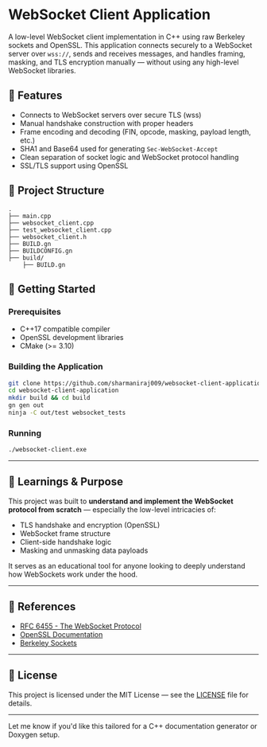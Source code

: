 


# WebSocket Client Application

A low-level WebSocket client implementation in C++ using raw Berkeley sockets and OpenSSL. This application connects securely to a WebSocket server over `wss://`, sends and receives messages, and handles framing, masking, and TLS encryption manually — without using any high-level WebSocket libraries.

## 🔧 Features

* Connects to WebSocket servers over secure TLS (wss)
* Manual handshake construction with proper headers
* Frame encoding and decoding (FIN, opcode, masking, payload length, etc.)
* SHA1 and Base64 used for generating `Sec-WebSocket-Accept`
* Clean separation of socket logic and WebSocket protocol handling
* SSL/TLS support using OpenSSL

## 📁 Project Structure

```
.
├── main.cpp
├── websocket_client.cpp
├── test_websocket_client.cpp
├── websocket_client.h
├── BUILD.gn
├── BUILDCONFIG.gn
├── build/
    ├── BUILD.gn

```

## 🚀 Getting Started

### Prerequisites

* C++17 compatible compiler
* OpenSSL development libraries
* CMake (>= 3.10)

### Building the Application

```bash
git clone https://github.com/sharmaniraj009/websocket-client-application.git
cd websocket-client-application
mkdir build && cd build
gn gen out
ninja -C out/test websocket_tests

```

### Running

```bash
./websocket-client.exe
```



---

## 🧠 Learnings & Purpose

This project was built to **understand and implement the WebSocket protocol from scratch** — especially the low-level intricacies of:

* TLS handshake and encryption (OpenSSL)
* WebSocket frame structure
* Client-side handshake logic
* Masking and unmasking data payloads

It serves as an educational tool for anyone looking to deeply understand how WebSockets work under the hood.

---

## 📜 References

* [RFC 6455 - The WebSocket Protocol](https://datatracker.ietf.org/doc/html/rfc6455)
* [OpenSSL Documentation](https://www.openssl.org/docs/)
* [Berkeley Sockets](https://beej.us/guide/bgnet/)

---



## 📄 License

This project is licensed under the MIT License — see the [LICENSE](LICENSE) file for details.

---

Let me know if you'd like this tailored for a C++ documentation generator or Doxygen setup.
